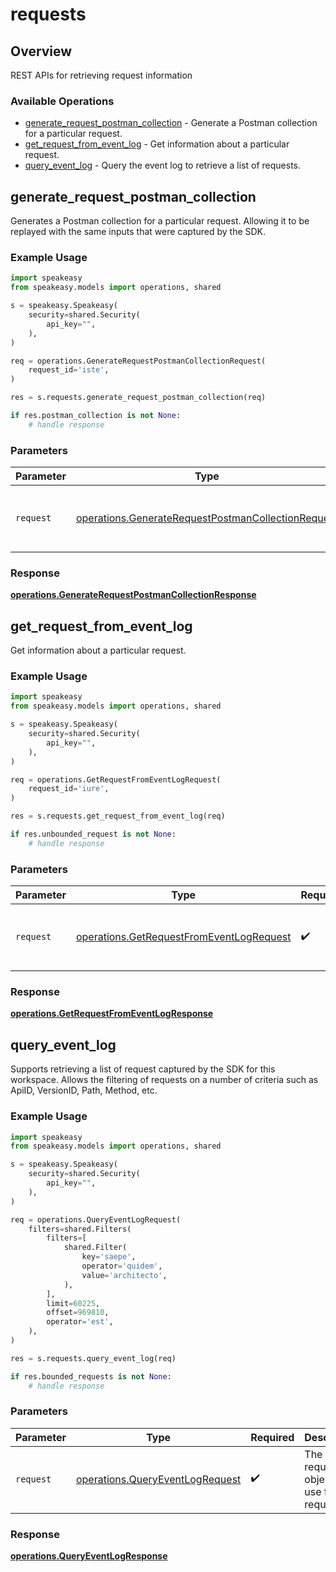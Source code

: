 # requests

## Overview

REST APIs for retrieving request information

### Available Operations

* [generate_request_postman_collection](#generate_request_postman_collection) - Generate a Postman collection for a particular request.
* [get_request_from_event_log](#get_request_from_event_log) - Get information about a particular request.
* [query_event_log](#query_event_log) - Query the event log to retrieve a list of requests.

## generate_request_postman_collection

Generates a Postman collection for a particular request. 
Allowing it to be replayed with the same inputs that were captured by the SDK.

### Example Usage

```python
import speakeasy
from speakeasy.models import operations, shared

s = speakeasy.Speakeasy(
    security=shared.Security(
        api_key="",
    ),
)

req = operations.GenerateRequestPostmanCollectionRequest(
    request_id='iste',
)

res = s.requests.generate_request_postman_collection(req)

if res.postman_collection is not None:
    # handle response
```

### Parameters

| Parameter                                                                                                                | Type                                                                                                                     | Required                                                                                                                 | Description                                                                                                              |
| ------------------------------------------------------------------------------------------------------------------------ | ------------------------------------------------------------------------------------------------------------------------ | ------------------------------------------------------------------------------------------------------------------------ | ------------------------------------------------------------------------------------------------------------------------ |
| `request`                                                                                                                | [operations.GenerateRequestPostmanCollectionRequest](../../models/operations/generaterequestpostmancollectionrequest.md) | :heavy_check_mark:                                                                                                       | The request object to use for the request.                                                                               |


### Response

**[operations.GenerateRequestPostmanCollectionResponse](../../models/operations/generaterequestpostmancollectionresponse.md)**


## get_request_from_event_log

Get information about a particular request.

### Example Usage

```python
import speakeasy
from speakeasy.models import operations, shared

s = speakeasy.Speakeasy(
    security=shared.Security(
        api_key="",
    ),
)

req = operations.GetRequestFromEventLogRequest(
    request_id='iure',
)

res = s.requests.get_request_from_event_log(req)

if res.unbounded_request is not None:
    # handle response
```

### Parameters

| Parameter                                                                                            | Type                                                                                                 | Required                                                                                             | Description                                                                                          |
| ---------------------------------------------------------------------------------------------------- | ---------------------------------------------------------------------------------------------------- | ---------------------------------------------------------------------------------------------------- | ---------------------------------------------------------------------------------------------------- |
| `request`                                                                                            | [operations.GetRequestFromEventLogRequest](../../models/operations/getrequestfromeventlogrequest.md) | :heavy_check_mark:                                                                                   | The request object to use for the request.                                                           |


### Response

**[operations.GetRequestFromEventLogResponse](../../models/operations/getrequestfromeventlogresponse.md)**


## query_event_log

Supports retrieving a list of request captured by the SDK for this workspace.
Allows the filtering of requests on a number of criteria such as ApiID, VersionID, Path, Method, etc.

### Example Usage

```python
import speakeasy
from speakeasy.models import operations, shared

s = speakeasy.Speakeasy(
    security=shared.Security(
        api_key="",
    ),
)

req = operations.QueryEventLogRequest(
    filters=shared.Filters(
        filters=[
            shared.Filter(
                key='saepe',
                operator='quidem',
                value='architecto',
            ),
        ],
        limit=60225,
        offset=969810,
        operator='est',
    ),
)

res = s.requests.query_event_log(req)

if res.bounded_requests is not None:
    # handle response
```

### Parameters

| Parameter                                                                          | Type                                                                               | Required                                                                           | Description                                                                        |
| ---------------------------------------------------------------------------------- | ---------------------------------------------------------------------------------- | ---------------------------------------------------------------------------------- | ---------------------------------------------------------------------------------- |
| `request`                                                                          | [operations.QueryEventLogRequest](../../models/operations/queryeventlogrequest.md) | :heavy_check_mark:                                                                 | The request object to use for the request.                                         |


### Response

**[operations.QueryEventLogResponse](../../models/operations/queryeventlogresponse.md)**


